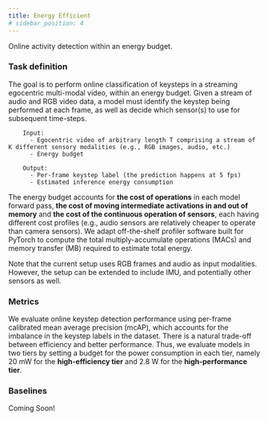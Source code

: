 ```yaml
---
title: Energy Efficient
# sidebar_position: 4
---
```


Online activity detection within an energy budget.

### Task definition
The goal is to perform online classification of keysteps in a streaming egocentric multi-modal video, within an energy budget. Given a stream of audio and RGB video data, a model must identify the keystep being performed at each frame, as well as decide which sensor(s) to use for subsequent time-steps. 


        Input:
          - Egocentric video of arbitrary length T comprising a stream of K different sensory modalities (e.g., RGB images, audio, etc.)
          - Energy budget

        Output:
          - Per-frame keystep label (the prediction happens at 5 fps)
          - Estimated inference energy consumption

The energy budget accounts for **the cost of operations** in each model forward pass, **the cost of moving intermediate activations in and out of memory** and **the cost of the continuous operation of sensors**, each having different cost profiles (e.g., audio sensors are relatively cheaper to operate than camera sensors). We adapt off-the-shelf profiler software built for PyTorch to compute the total multiply-accumulate operations (MACs) and memory transfer (MB) required to estimate total energy.

Note that the current setup uses RGB frames and audio as input modalities. However, the setup can be extended to include IMU, and potentially other sensors as well.

### Metrics
We evaluate online keystep detection performance using per-frame calibrated mean average precision (mcAP), which accounts for the imbalance in the keystep labels in the dataset. There is a natural trade-off between efficiency and better performance. Thus, we evaluate models in two tiers by setting a budget for the power consumption in each tier, namely 20 mW for the **high-efficiency tier** and 2.8 W for the **high-performance tier**.

### Baselines
Coming Soon!
